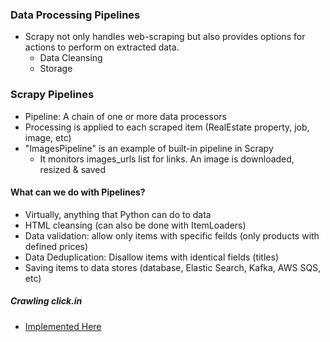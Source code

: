 ### Data Processing Pipelines

- Scrapy not only handles web-scraping but also provides options for actions to perform on extracted data.
    - Data Cleansing
    - Storage

### Scrapy Pipelines

- Pipeline: A chain of one or more data processors
- Processing is applied to each scraped item (RealEstate property, job, image, etc)
- "ImagesPipeline" is an example of built-in pipeline in Scrapy
    - It monitors images_urls list for links. An image is downloaded, resized & saved

#### What can we do with Pipelines?

- Virtually, anything that Python can do to data
- HTML cleansing (can also be done with ItemLoaders)
- Data validation: allow only items with specific feilds (only products with defined prices)
- Data Deduplication: Disallow items with identical fields (titles)
- Saving items to data stores (database, Elastic Search, Kafka, AWS SQS, etc)

##### Crawling click.in 

- [Implemented Here](https://github.com/sarthak713/Scrapy-Python-Web-Scraping-Data-Pipeline/tree/main/projects/classifieds/classifieds)